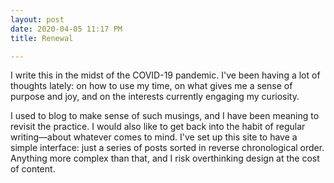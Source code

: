 ```yaml
---
layout: post
date: 2020-04-05 11:17 PM
title: Renewal

---
```

I write this in the midst of the COVID-19 pandemic. I've been having a lot of thoughts lately: on how to use my time, on what gives me a sense of purpose and joy, and on the interests currently engaging my curiosity.

I used to blog to make sense of such musings, and I have been meaning to revisit the practice. I would also like to get back into the habit of regular writing—about whatever comes to mind. I've set up this site to have a simple interface: just a series of posts sorted in reverse chronological order. Anything more complex than that, and I risk overthinking design at the cost of content.
